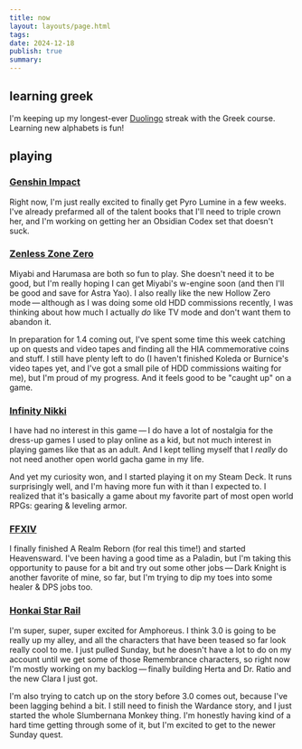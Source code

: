 ```yaml
---
title: now
layout: layouts/page.html
tags: 
date: 2024-12-18
publish: true
summary: 
---
```

## learning greek
I'm keeping up my longest-ever [Duolingo](https://www.duolingo.com/profile/jilliangmeehan) streak with the Greek course. Learning new alphabets is fun!

## playing
### [Genshin Impact](../games/Genshin%20Impact/index.md)
Right now, I'm just really excited to finally get Pyro Lumine in a few weeks. I've already prefarmed all of the talent books that I'll need to triple crown her, and I'm working on getting her an Obsidian Codex set that doesn't suck. 

### [Zenless Zone Zero](../games/playing/Zenless%20Zone%20Zero/index.md)
Miyabi and Harumasa are both so fun to play. She doesn't need it to be good, but I'm really hoping I can get Miyabi's w-engine soon (and then I'll be good and save for Astra Yao). I also really like the new Hollow Zero mode — although as I was doing some old HDD commissions recently, I was thinking about how much I actually *do* like TV mode and don't want them to abandon it. 

In preparation for 1.4 coming out, I've spent some time this week catching up on quests and video tapes and finding all the HIA commemorative coins and stuff. I still have plenty left to do (I haven't finished Koleda or Burnice's video tapes yet, and I've got a small pile of HDD commissions waiting for me), but I'm proud of my progress. And it feels good to be "caught up" on a game.

### [Infinity Nikki](../games/playing/Infinity%20Nikki/index.md)
I have had no interest in this game — I do have a lot of nostalgia for the dress-up games I used to play online as a kid, but not much interest in playing games like that as an adult. And I kept telling myself that I *really* do not need another open world gacha game in my life. 

And yet my curiosity won, and I started playing it on my Steam Deck. It runs surprisingly well, and I'm having more fun with it than I expected to. I realized that it's basically a game about my favorite part of most open world RPGs: gearing & leveling armor.

### [FFXIV](../games/playing/FFXIV/index.md)
I finally finished A Realm Reborn (for real this time!) and started Heavensward. I've been having a good time as a Paladin, but I'm taking this opportunity to pause for a bit and try out some other jobs — Dark Knight is another favorite of mine, so far, but I'm trying to dip my toes into some healer & DPS jobs too. 

### [Honkai Star Rail](../games/playing/Honkai%20Star%20Rail/index.md)
I'm super, super, super excited for Amphoreus. I think 3.0 is going to be really up my alley, and all the characters that have been teased so far look really cool to me. I just pulled Sunday, but he doesn't have a lot to do on my account until we get some of those Remembrance characters, so right now I'm mostly working on my backlog — finally building Herta and Dr. Ratio and the new Clara I just got.

I'm also trying to catch up on the story before 3.0 comes out, because I've been lagging behind a bit. I still need to finish the Wardance story, and I just started the whole Slumbernana Monkey thing. I'm honestly having kind of a hard time getting through some of it, but I'm excited to get to the newer Sunday quest.